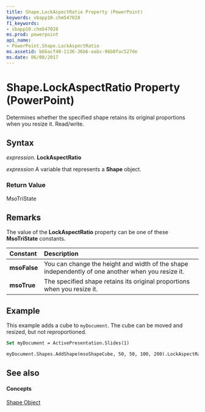 ```yaml
---
title: Shape.LockAspectRatio Property (PowerPoint)
keywords: vbapp10.chm547028
f1_keywords:
- vbapp10.chm547028
ms.prod: powerpoint
api_name:
- PowerPoint.Shape.LockAspectRatio
ms.assetid: b66acf40-1136-36b6-eabc-96b0fac527de
ms.date: 06/08/2017
---
```



# Shape.LockAspectRatio Property (PowerPoint)

Determines whether the specified shape retains its original proportions when you resize it. Read/write.


## Syntax

 _expression_. **LockAspectRatio**

 _expression_ A variable that represents a **Shape** object.


### Return Value

MsoTriState


## Remarks

The value of the **LockAspectRatio** property can be one of these **MsoTriState** constants.



|**Constant**|**Description**|
|:-----|:-----|
|**msoFalse**|You can change the height and width of the shape independently of one another when you resize it.|
|**msoTrue**| The specified shape retains its original proportions when you resize it.|

## Example

This example adds a cube to  `myDocument`. The cube can be moved and resized, but not reproportioned.


```vb
Set myDocument = ActivePresentation.Slides(1)

myDocument.Shapes.AddShape(msoShapeCube, 50, 50, 100, 200).LockAspectRatio = msoTrue
```


## See also


#### Concepts


[Shape Object](shape-object-powerpoint.md)

